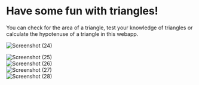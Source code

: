 # Have some fun with triangles!

You can check for the area of a triangle, test your knowledge of triangles or calculate the hypotenuse of a triangle in this webapp.

![Screenshot (24)](https://user-images.githubusercontent.com/94384027/202231131-1cd58de3-ebdd-477f-a99d-dec1979eba29.png)
<br/>

![Screenshot (25)](https://user-images.githubusercontent.com/94384027/202231064-b0b7da07-de05-49a5-82e5-0dbf6fbf4626.png)
<br/>
![Screenshot (26)](https://user-images.githubusercontent.com/94384027/202230993-5c81d5f8-119b-4032-a1cf-a301fa6ee364.png)
<br/>
![Screenshot (27)](https://user-images.githubusercontent.com/94384027/202230905-5d172381-61d8-404c-b618-17764f523a9e.png)
<br/>
![Screenshot (28)](https://user-images.githubusercontent.com/94384027/202230840-63b5fcd2-a4c0-42dd-9fcf-761b210f37d6.png)
<br/>


